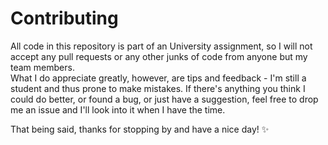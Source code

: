 # Contributing

All code in this repository is part of an University assignment, so I will not accept any pull requests or
any other junks of code from anyone but my team members. <br>
What I do appreciate greatly, however, are tips and feedback - I'm still a student and thus
prone to make mistakes. If there's anything you think I could do better, or found a bug, or 
 just have a suggestion, feel free to drop me an issue and I'll look into it when I have the time.

That being said, thanks for stopping by and have a nice day! :sparkles: